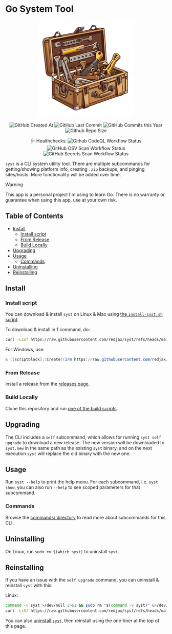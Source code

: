 # Go System Tool <!-- omit in toc -->

<!-- Repo image -->
<p align="center">
  <picture>
    <source media="(prefers-color-scheme: dark)" srcset=".assets/img/toolbox.png">
    <img src=".assets/img/toolbox.png" height="300">
  </picture>
</p>

<!-- Badges/shields -->
<p align="center">
  <img alt="GitHub Created At" src="https://img.shields.io/github/created-at/redjax/syst">
  <img alt="GitHub Last Commit" src="https://img.shields.io/github/last-commit/redjax/syst">
  <img alt="GitHub Commits this Year" src="https://img.shields.io/github/commit-activity/y/redjax/syst">
  <img alt="Github Repo Size" src="https://img.shields.io/github/repo-size/redjax/syst">
</p>
<!-- Health badges/shields -->
<p align="center">
  <span>🩺 Healthchecks: </span>
  <img alt="Github CodeQL Workflow Status" src="https://img.shields.io/github/actions/workflow/status/redjax/syst/codeql-analysis.yml?branch=main&label=codeQL&labelColor=teal">
  <img alt="GitHub OSV Scan Workflow Status" src="https://img.shields.io/github/actions/workflow/status/redjax/syst/osv-scan.yml?branch=main&label=osvScan&labelColor=maroon">
  <img alt="GitHub Secrets Scan Workflow Status" src="https://img.shields.io/github/actions/workflow/status/redjax/syst/secrets-scan.yml?branch=main&label=secretsScan&lablColor=silver">

</p>

`syst` is a CLI system utility tool. There are multiple subcommands for getting/showing platform info, creating `.zip` backups, and pinging sites/hosts. More functionality will be added over time.

>[!WARNING]
>
> This app is a personal project I'm using to learn Go. There is no warranty or guarantee when using this app, use at your own risk.

## Table of Contents <!-- omit in toc -->

- [Install](#install)
  - [Install script](#install-script)
  - [From Release](#from-release)
  - [Build Locally](#build-locally)
- [Upgrading](#upgrading)
- [Usage](#usage)
  - [Commands](#commands)
- [Uninstalling](#uninstalling)
- [Reinstalling](#reinstalling)

## Install

### Install script

You can download & install `syst` on Linux & Mac using [the `install-syst.sh` script](./scripts/install-syst.sh).

To download & install in 1 command, do:

```bash
curl -LsSf https://raw.githubusercontent.com/redjax/syst/refs/heads/main/scripts/install-syst.sh | bash -s -- --auto
```

For Windows, use:

```powershell
& ([scriptblock]::Create((irm https://raw.githubusercontent.com/redjax/syst/refs/heads/main/scripts/install-syst.ps1))) -Auto
```

### From Release

Install a release from the [releases page](https://github.com/redjax/syst/releases/latest).

### Build Locally

Clone this repository and run [one of the build scripts](./scripts/build/).

## Upgrading

The CLI includes a `self` subcommand, which allows for running `syst self upgrade` to download a new release. The new version will be downloaded to `syst.new` in the same path as the existing `syst` binary, and on the next execution `syst` will replace the old binary with the new one.

## Usage

Run `syst --help` to print the help menu. For each subcommand, i.e. `syst show`, you can also run `--help` to see scoped parameters for that subcommand.

### Commands

Browse the [commands/ directory](./internal/commands/) to read more about subcommands for this CLI.

## Uninstalling

On Linux, run `sudo rm $(which syst)` to uninstall `syst`.

## Reinstalling

If you have an issue with the `self upgrade` command, you can uninstall & reinstall `syst` with this:

Linux:

```bash
command -v syst >/dev/null 2>&1 && sudo rm "$(command -v syst)" &>/dev/null
curl -LsSf https://raw.githubusercontent.com/redjax/syst/refs/heads/main/scripts/install-syst.sh | bash -s -- --auto
```

You can also [uninstall `syst`](#uninstalling), then reinstall using the one-liner at the top of this page.
